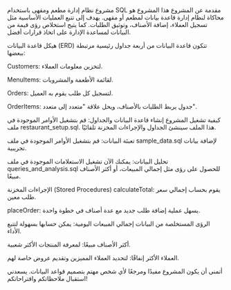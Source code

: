 مشروع نظام إدارة مطعم ومقهى باستخدام SQL
مقدمة عن المشروع
هذا المشروع هو محاكاة لنظام إدارة قاعدة بيانات لمطعم أو مقهى. يهدف إلى تتبع العمليات الأساسية مثل تسجيل العملاء، إضافة الأصناف، وتوثيق الطلبات. كما يتيح استخلاص رؤى قيمة من البيانات لمساعدة الإدارة على اتخاذ قرارات أفضل.

هيكل قاعدة البيانات (ERD)
تتكون قاعدة البيانات من أربعة جداول رئيسية مرتبطة ببعضها:

Customers: لتخزين معلومات العملاء.

MenuItems: لقائمة الأطعمة والمشروبات.

Orders: لتسجيل كل طلب يقوم به العميل.

OrderItems: جدول يربط الطلبات بالأصناف، ويحل علاقة "متعدد إلى متعدد".

كيفية تشغيل المشروع
إنشاء قاعدة البيانات والجداول: قم بتشغيل الأوامر الموجودة في ملف restaurant_setup.sql. هذا الملف سينشئ الجداول والإجراءات المخزنة تلقائيًا.

تعبئة البيانات: قم بتشغيل الأوامر الموجودة في ملف sample_data.sql لإضافة بيانات تجريبية.

تحليل البيانات: يمكنك الآن تشغيل الاستعلامات الموجودة في ملف queries_and_analysis.sql للحصول على رؤى مثل إجمالي المبيعات، أو أكثر الأصناف مبيعًا.

الإجراءات المخزنة (Stored Procedures)
calculateTotal: يقوم بحساب إجمالي سعر طلب معين.

placeOrder: يسهل عملية إضافة طلب جديد مع عدة أصناف في خطوة واحدة.

الرؤى المستخلصة من البيانات
إجمالي المبيعات اليومية: يمكن حسابها بسهولة لتتبع الأداء.

أكثر الأصناف مبيعًا: لمعرفة المنتجات الأكثر شعبية.

العملاء الأكثر إنفاقًا: لتحديد العملاء المميزين وتقديم عروض خاصة لهم.

أتمنى أن يكون المشروع مفيدًا ومرجعًا لأي شخص مهتم بتصميم قواعد البيانات. يسعدني استقبال ملاحظاتكم واقتراحاتكم!
